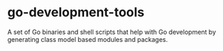 # go-development-tools
A set of Go binaries and shell scripts that help with Go development by generating class model based modules and packages.
